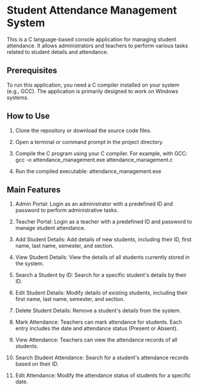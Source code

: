 # Student Attendance Management System

This is a C language-based console application for managing student attendance. It allows administrators and teachers to perform various tasks related to student details and attendance.

## Prerequisites

To run this application, you need a C compiler installed on your system (e.g., GCC). The application is primarily designed to work on Windows systems.

## How to Use

1. Clone the repository or download the source code files.

2. Open a terminal or command prompt in the project directory.

3. Compile the C program using your C compiler. For example, with GCC:
    gcc -o attendance_management.exe attendance_management.c

4. Run the compiled executable:
    attendance_management.exe

## Main Features

1. Admin Portal: Login as an administrator with a predefined ID and password to perform administrative tasks.

2. Teacher Portal: Login as a teacher with a predefined ID and password to manage student attendance.

3. Add Student Details: Add details of new students, including their ID, first name, last name, semester, and section.

4. View Student Details: View the details of all students currently stored in the system.

5. Search a Student by ID: Search for a specific student's details by their ID.

6. Edit Student Details: Modify details of existing students, including their first name, last name, semester, and section.

7. Delete Student Details: Remove a student's details from the system.

8. Mark Attendance: Teachers can mark attendance for students. Each entry includes the date and attendance status (Present or Absent).

9. View Attendance: Teachers can view the attendance records of all students.

10. Search Student Attendance: Search for a student's attendance records based on their ID.

11. Edit Attendance: Modify the attendance status of students for a specific date.
